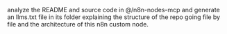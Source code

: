 analyze the README and source code in @/n8n-nodes-mcp and generate an llms.txt file in its folder explaining the structure of the repo going file by file and the architecture of this n8n custom node.